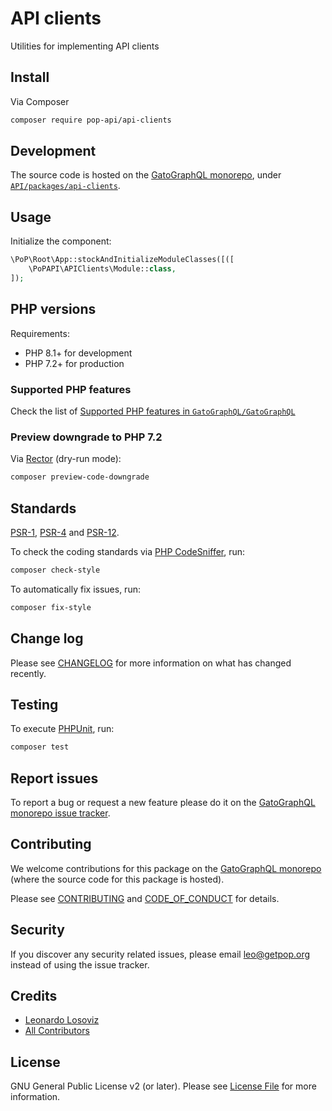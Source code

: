 # API clients

<!--
[![Build Status][ico-travis]][link-travis]
[![Quality Score][ico-code-quality]][link-code-quality]
[![Software License][ico-license]](LICENSE.md)
[![Latest Version on Packagist][ico-version]][link-packagist]
[![Coverage Status][ico-scrutinizer]][link-scrutinizer]
[![Total Downloads][ico-downloads]][link-downloads]
-->

Utilities for implementing API clients

## Install

Via Composer

``` bash
composer require pop-api/api-clients
```

## Development

The source code is hosted on the [GatoGraphQL monorepo](https://github.com/GatoGraphQL/GatoGraphQL), under [`API/packages/api-clients`](https://github.com/GatoGraphQL/GatoGraphQL/tree/master/layers/API/packages/api-clients).

## Usage

Initialize the component:

``` php
\PoP\Root\App::stockAndInitializeModuleClasses([([
    \PoPAPI\APIClients\Module::class,
]);
```

## PHP versions

Requirements:

- PHP 8.1+ for development
- PHP 7.2+ for production

### Supported PHP features

Check the list of [Supported PHP features in `GatoGraphQL/GatoGraphQL`](https://github.com/GatoGraphQL/GatoGraphQL/blob/master/docs/supported-php-features.md)

### Preview downgrade to PHP 7.2

Via [Rector](https://github.com/rectorphp/rector) (dry-run mode):

```bash
composer preview-code-downgrade
```

## Standards

[PSR-1](https://www.php-fig.org/psr/psr-1), [PSR-4](https://www.php-fig.org/psr/psr-4) and [PSR-12](https://www.php-fig.org/psr/psr-12).

To check the coding standards via [PHP CodeSniffer](https://github.com/squizlabs/PHP_CodeSniffer), run:

``` bash
composer check-style
```

To automatically fix issues, run:

``` bash
composer fix-style
```

## Change log

Please see [CHANGELOG](CHANGELOG.md) for more information on what has changed recently.

## Testing

To execute [PHPUnit](https://phpunit.de/), run:

``` bash
composer test
```

## Report issues

To report a bug or request a new feature please do it on the [GatoGraphQL monorepo issue tracker](https://github.com/GatoGraphQL/GatoGraphQL/issues).

## Contributing

We welcome contributions for this package on the [GatoGraphQL monorepo](https://github.com/GatoGraphQL/GatoGraphQL) (where the source code for this package is hosted).

Please see [CONTRIBUTING](CONTRIBUTING.md) and [CODE_OF_CONDUCT](CODE_OF_CONDUCT.md) for details.

## Security

If you discover any security related issues, please email leo@getpop.org instead of using the issue tracker.

## Credits

- [Leonardo Losoviz][link-author]
- [All Contributors][link-contributors]

## License

GNU General Public License v2 (or later). Please see [License File](LICENSE.md) for more information.

[ico-version]: https://img.shields.io/packagist/v/pop-api/api-clients.svg?style=flat-square
[ico-license]: https://img.shields.io/badge/license-GPLv2-brightgreen.svg?style=flat-square
[ico-travis]: https://img.shields.io/travis/pop-api/api-clients/master.svg?style=flat-square
[ico-scrutinizer]: https://img.shields.io/scrutinizer/coverage/g/pop-api/api-clients.svg?style=flat-square
[ico-code-quality]: https://img.shields.io/scrutinizer/g/pop-api/api-clients.svg?style=flat-square
[ico-downloads]: https://img.shields.io/packagist/dt/pop-api/api-clients.svg?style=flat-square

[link-packagist]: https://packagist.org/packages/pop-api/api-clients
[link-travis]: https://travis-ci.org/pop-api/api-clients
[link-scrutinizer]: https://scrutinizer-ci.com/g/pop-api/api-clients/code-structure
[link-code-quality]: https://scrutinizer-ci.com/g/pop-api/api-clients
[link-downloads]: https://packagist.org/packages/pop-api/api-clients
[link-author]: https://github.com/getpop
[link-contributors]: ../../../../../../contributors
